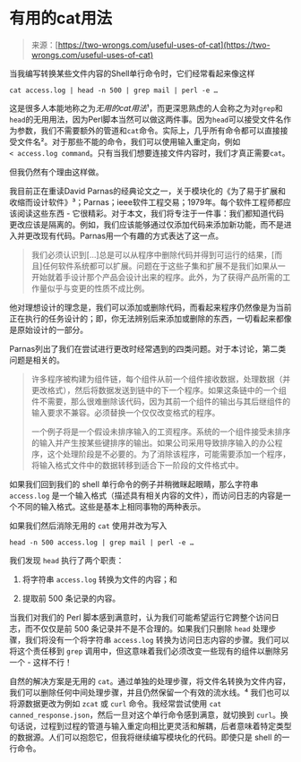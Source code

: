 <!--yml

category: 未分类

date: 2024-05-27 15:03:05

-->

# 有用的cat用法

> 来源：[https://two-wrongs.com/useful-uses-of-cat](https://two-wrongs.com/useful-uses-of-cat)

当我编写转换某些文件内容的Shell单行命令时，它们经常看起来像这样

```
cat access.log | head -n 500 | grep mail | perl -e …

```

这是很多人本能地称之为*无用的cat用法*¹，而更深思熟虑的人会称之为对`grep`和`head`的无用用法，因为Perl脚本当然可以做这两件事。因为`head`可以接受文件名作为参数，我们不需要额外的管道和`cat`命令。实际上，几乎所有命令都可以直接接受文件名²。对于那些不能的命令，我们可以使用输入重定向，例如`< access.log command`。只有当我们想要连接文件内容时，我们才真正需要`cat`。

但我仍然有个理由这样做。

我目前正在重读David Parnas的经典论文之一，关于模块化的《为了易于扩展和收缩而设计软件》³；Parnas；ieee软件工程交易；1979年。每个软件工程师都应该阅读这些东西 - 它很精彩。对于本文，我们将专注于一件事：我们都知道代码更改应该是隔离的。例如，我们应该能够通过仅添加代码来添加新功能，而不是进入并更改现有代码。Parnas用一个有趣的方式表达了这一点。

> 我们必须认识到[…]总是可以从程序中删除代码并得到可运行的结果，[而且]任何软件系统都可以扩展。问题在于这些子集和扩展不是我们如果从一开始就着手设计那个产品会设计出来的程序。此外，为了获得产品所需的工作量似乎与变更的性质不成比例。

他对理想设计的理念是，我们可以添加或删除代码，而看起来程序仍然像是为当前正在执行的任务设计的；即，你无法辨别后来添加或删除的东西，一切看起来都像是原始设计的一部分。

Parnas列出了我们在尝试进行更改时经常遇到的四类问题。对于本讨论，第二类问题是相关的。

> 许多程序被构建为组件链，每个组件从前一个组件接收数据，处理数据（并更改格式），然后将数据发送到链中的下一个程序。如果这条链中的一个组件不需要，那么很难删除该代码，因为其前一个组件的输出与其后继组件的输入要求不兼容。必须替换一个仅仅改变格式的程序。
> 
> 一个例子将是一个假设未排序输入的工资程序。系统的一个组件接受未排序的输入并产生按某些键排序的输出。如果公司采用导致排序输入的办公程序，这个处理阶段是不必要的。为了消除该程序，可能需要添加一个程序，将输入格式文件中的数据转移到适合下一阶段的文件格式中。

如果我们回到我们的 shell 单行命令的例子并稍微眯起眼睛，那么字符串 `access.log` 是一个输入格式（描述具有相关内容的文件），而访问日志的内容是一个不同的输入格式。这些是基本上相同事物的两种表示。

如果我们然后消除无用的 `cat` 使用并改为写入

```
head -n 500 access.log | grep mail | perl -e …

```

我们发现 `head` 执行了两个职责：

1.  将字符串 `access.log` 转换为文件的内容；和

1.  提取前 500 条记录的内容。

当我们对我们的 Perl 脚本感到满意时，认为我们可能希望运行它跨整个访问日志，而不仅仅是前 500 条记录并不是不合理的。如果我们只删除 `head` 处理步骤，我们将没有一个将字符串 `access.log` 转换为访问日志内容的步骤。我们可以将这个责任移到 `grep` 调用中，但这意味着我们必须改变一些现有的组件以删除另一个 - 这样不行！

自然的解决方案是无用的 `cat`。通过单独的处理步骤，将文件名转换为文件内容，我们可以删除任何中间处理步骤，并且仍然保留一个有效的流水线。⁴ 我们也可以将源数据更改为例如 `zcat` 或 `curl` 命令。我经常尝试使用 `cat canned_response.json`，然后一旦对这个单行命令感到满意，就切换到 `curl`。换句话说，过程到过程的管道与输入重定向相比更灵活和解耦，后者意味着特定类型的数据源。人们可以抱怨它，但我将继续编写模块化的代码。即使只是 shell 的一行命令。
